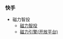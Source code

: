 ### 快手

- 磁力智投
  - [磁力智投](https://ad.e.kuaishou.com/)
  - [磁力引擎(开放平台)](https://developers.e.kuaishou.com/)
